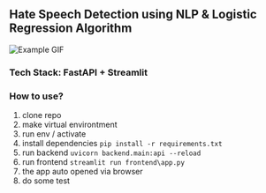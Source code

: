 ## Hate Speech Detection using NLP & Logistic Regression Algorithm
![Example GIF](https://raw.githubusercontent.com/bytadit/Hate-Speech-Detection-ML/main/HS-App.gif)
### Tech Stack: FastAPI + Streamlit
### How to use?
1. clone repo
2. make virtual environtment
3. run env / activate
4. install dependencies `pip install -r requirements.txt`
5. run backend `uvicorn backend.main:api --reload`
6. run frontend `streamlit run frontend\app.py`
7. the app auto opened via browser
8. do some test
